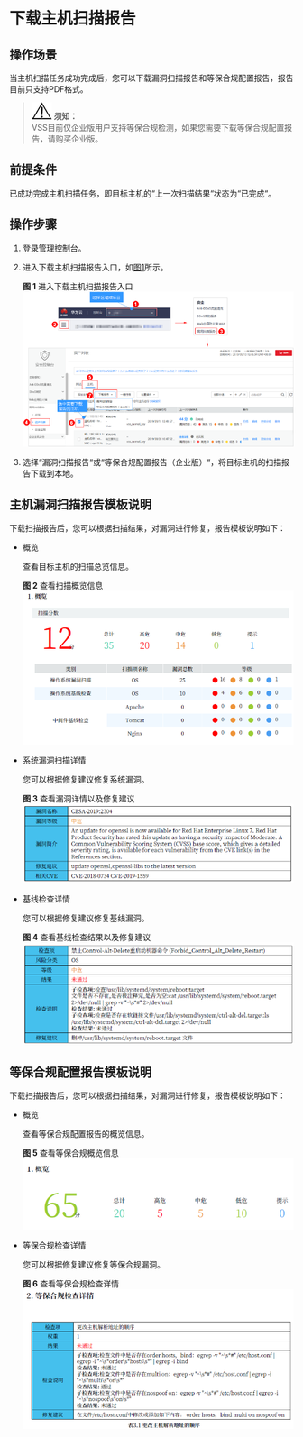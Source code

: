 # 下载主机扫描报告<a name="vss_01_0096"></a>

## 操作场景<a name="section1847213513351"></a>

当主机扫描任务成功完成后，您可以下载漏洞扫描报告和等保合规配置报告，报告目前只支持PDF格式。

>![](public_sys-resources/icon-notice.gif) **须知：**   
>VSS目前仅企业版用户支持等保合规检测，如果您需要下载等保合规配置报告，请购买企业版。  

## 前提条件<a name="section834944319355"></a>

已成功完成主机扫描任务，即目标主机的“上一次扫描结果“状态为“已完成“。

## 操作步骤<a name="section7229205019356"></a>

1.  [登录管理控制台](https://console.huaweicloud.com/)。
2.  进入下载主机扫描报告入口，如[图1](#fig1578442912552)所示。

    **图 1**  进入下载主机扫描报告入口<a name="fig1578442912552"></a>  
    ![](figures/进入下载主机扫描报告入口.png "进入下载主机扫描报告入口")

3.  选择“漏洞扫描报告“或“等保合规配置报告（企业版）“，将目标主机的扫描报告下载到本地。

## 主机漏洞扫描报告模板说明<a name="section5640165110432"></a>

下载扫描报告后，您可以根据扫描结果，对漏洞进行修复，报告模板说明如下：

-   概览

    查看目标主机的扫描总览信息。

    **图 2**  查看扫描概览信息<a name="fig11598445424"></a>  
    ![](figures/查看扫描概览信息.png "查看扫描概览信息")

-   系统漏洞扫描详情

    您可以根据修复建议修复系统漏洞。

    **图 3**  查看漏洞详情以及修复建议<a name="fig82612971110"></a>  
    ![](figures/查看漏洞详情以及修复建议.png "查看漏洞详情以及修复建议")

-   基线检查详情

    您可以根据修复建议修复基线漏洞。

    **图 4**  查看基线检查结果以及修复建议<a name="fig417314121316"></a>  
    ![](figures/查看基线检查结果以及修复建议.png "查看基线检查结果以及修复建议")


## 等保合规配置报告模板说明<a name="section1225671134713"></a>

下载扫描报告后，您可以根据扫描结果，对漏洞进行修复，报告模板说明如下：

-   概览

    查看等保合规配置报告的概览信息。

    **图 5**  查看等保合规概览信息<a name="fig10866191619292"></a>  
    ![](figures/查看等保合规概览信息.png "查看等保合规概览信息")

-   等保合规检查详情

    您可以根据修复建议修复等保合规漏洞。

    **图 6**  查看等保合规检查详情<a name="fig68351506325"></a>  
    ![](figures/查看等保合规检查详情.png "查看等保合规检查详情")


